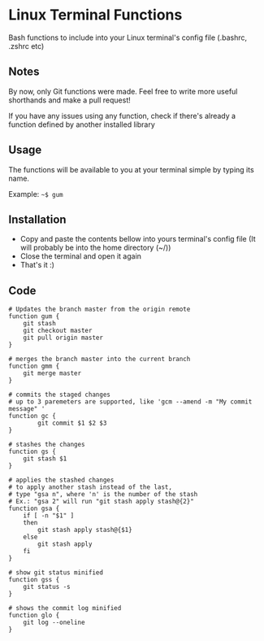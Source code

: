 # Linux Terminal Functions
Bash functions to include into your Linux terminal's config file (.bashrc, .zshrc etc)

## Notes
By now, only Git functions were made. Feel free to write more useful shorthands and make a pull request!

If you have any issues using any function, check if there's already a function defined by another installed library

## Usage
The functions will be available to you at your terminal simple by typing its name.

Example:  ` ~$ gum `

## Installation
- Copy and paste the contents bellow into yours terminal's config file (It will probably be into the home directory (~/))
- Close the terminal and open it again
- That's it :)

## Code
```
# Updates the branch master from the origin remote
function gum {
	git stash
	git checkout master
	git pull origin master
}

# merges the branch master into the current branch
function gmm {
	git merge master
}

# commits the staged changes
# up to 3 paremeters are supported, like 'gcm --amend -m "My commit message" '
function gc {
        git commit $1 $2 $3
}

# stashes the changes
function gs {
	git stash $1
}

# applies the stashed changes
# to apply another stash instead of the last,
# type "gsa n", where 'n' is the number of the stash
# Ex.: "gsa 2" will run "git stash apply stash@{2}"
function gsa {
	if [ -n "$1" ]
	then
		git stash apply stash@{$1}
	else
		git stash apply
	fi
}

# show git status minified
function gss {
	git status -s
}

# shows the commit log minified
function glo {
    git log --oneline
}
```
